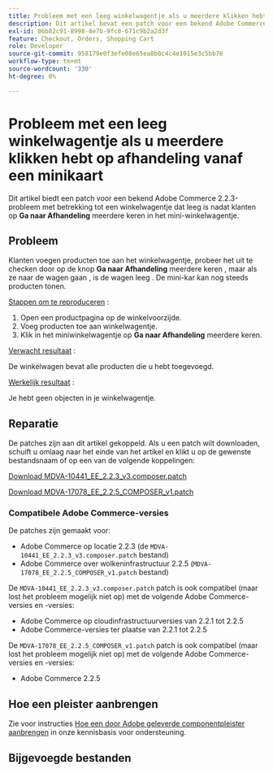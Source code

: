 ```yaml
---
title: Probleem met een leeg winkelwagentje als u meerdere klikken hebt op afhandeling vanaf een minikaart
description: Dit artikel bevat een patch voor een bekend Adobe Commerce 2.2.3-probleem dat verband houdt met het leegmaken van een winkelwagentje nadat klanten op **Ga naar Afhandeling** meerdere keren in het mini-winkelwagentje klikken.
exl-id: 06b82c91-8998-4e7b-9fc0-671c9b2a2d3f
feature: Checkout, Orders, Shopping Cart
role: Developer
source-git-commit: 958179e0f3efe08e65ea8b0c4c4e1015e3c5bb76
workflow-type: tm+mt
source-wordcount: '330'
ht-degree: 0%

---
```


# Probleem met een leeg winkelwagentje als u meerdere klikken hebt op afhandeling vanaf een minikaart

Dit artikel biedt een patch voor een bekend Adobe Commerce 2.2.3-probleem met betrekking tot een winkelwagentje dat leeg is nadat klanten op **Ga naar Afhandeling** meerdere keren in het mini-winkelwagentje.

## Probleem

Klanten voegen producten toe aan het winkelwagentje, probeer het uit te checken door op de knop **Ga naar Afhandeling** meerdere keren , maar als ze naar de wagen gaan , is de wagen leeg . De mini-kar kan nog steeds producten tonen.

<u>Stappen om te reproduceren</u> :

1. Open een productpagina op de winkelvoorzijde.
1. Voeg producten toe aan winkelwagentje.
1. Klik in het miniwinkelwagentje op **Ga naar Afhandeling** meerdere keren.

<u>Verwacht resultaat</u> :

De winkelwagen bevat alle producten die u hebt toegevoegd.

<u>Werkelijk resultaat</u> :

Je hebt geen objecten in je winkelwagentje.

## Reparatie

De patches zijn aan dit artikel gekoppeld. Als u een patch wilt downloaden, schuift u omlaag naar het einde van het artikel en klikt u op de gewenste bestandsnaam of op een van de volgende koppelingen:

[Download MDVA-10441\_EE\_2.2.3\_v3.composer.patch](assets/MDVA-10441_EE_2.2.3_v3.composer.patch.zip)

[Download MDVA-17078\_EE\_2.2.5\_COMPOSER\_v1.patch](assets/MDVA-17078_EE_2.2.5_COMPOSER_v1.patch.zip)

### Compatibele Adobe Commerce-versies

De patches zijn gemaakt voor:

* Adobe Commerce op locatie 2.2.3 (de `MDVA-10441_EE_2.2.3_v3.composer.patch` bestand)
* Adobe Commerce over wolkeninfrastructuur 2.2.5 (`MDVA-17078_EE_2.2.5_COMPOSER_v1.patch` bestand)

De `MDVA-10441_EE_2.2.3_v3.composer.patch` patch is ook compatibel (maar lost het probleem mogelijk niet op) met de volgende Adobe Commerce-versies en -versies:

* Adobe Commerce op cloudinfrastructuurversies van 2.2.1 tot 2.2.5
* Adobe Commerce-versies ter plaatse van 2.2.1 tot 2.2.5

De `MDVA-17078_EE_2.2.5_COMPOSER_v1.patch` patch is ook compatibel (maar lost het probleem mogelijk niet op) met de volgende Adobe Commerce-versies en -versies:

* Adobe Commerce 2.2.5

## Hoe een pleister aanbrengen

Zie voor instructies [Hoe een door Adobe geleverde componentpleister aanbrengen](/help/how-to/general/how-to-apply-a-composer-patch-provided-by-magento.md) in onze kennisbasis voor ondersteuning.

## Bijgevoegde bestanden
